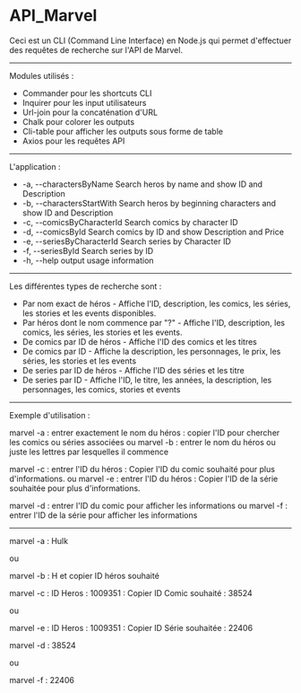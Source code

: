 # API_Marvel

Ceci est un CLI (Command Line Interface) en Node.js qui permet d'effectuer des requêtes de recherche sur l'API de Marvel.

--------------------------------------------------------------

Modules utilisés : 

- Commander pour les shortcuts CLI
- Inquirer pour les input utilisateurs
- Url-join pour la concaténation d'URL
- Chalk pour colorer les outputs
- Cli-table pour afficher les outputs sous forme de table
- Axios pour les requêtes API

--------------------------------------------------------------

L'application :

-  -a, --charactersByName     Search heros by name and show ID and Description
-  -b, --charactersStartWith  Search heros by beginning characters and show ID and Description
-  -c, --comicsByCharacterId  Search comics by character ID
-  -d, --comicsById           Search comics by ID and show Description and Price
-  -e, --seriesByCharacterId  Search series by Character ID
-  -f, --seriesById           Search series by ID
-  -h, --help                 output usage information

--------------------------------------------------------------

Les différentes types de recherche sont :
  
  - Par nom exact de héros - Affiche l'ID, description, les comics, les séries, les stories et les events disponibles.
  - Par héros dont le nom commence par "?" - Affiche l'ID, description, les comics, les séries, les stories et les events.
  - De comics par ID de héros - Affiche l'ID des comics et les titres
  - De comics par ID - Affiche la description, les personnages, le prix, les séries, les stories et les events
  - De series par ID de héros - Affiche l'ID des séries et les titre
  - De series par ID - Affiche l'ID, le titre, les années, la description, les personnages, les comics, stories et events

--------------------------------------------------------------

Exemple d'utilisation :

marvel -a : entrer exactement le nom du héros : copier l'ID pour chercher les comics ou séries associées
ou
marvel -b : entrer le nom du héros ou juste les lettres par lesquelles il commence

marvel -c : entrer l'ID du héros : Copier l'ID du comic souhaité pour plus d'informations.
ou 
marvel -e : entrer l'ID du héros : Copier l'ID de la série souhaitée pour plus d'informations.

marvel -d : entrer l'ID du comic pour afficher les informations
ou
marvel -f : entrer l'ID de la série pour afficher les informations

---------------------------------------------------------------

marvel -a : Hulk

ou

marvel -b : H et copier ID héros souhaité

marvel -c : ID Heros : 1009351 : Copier ID Comic souhaité : 38524

ou

marvel -e : ID Heros : 1009351 : Copier ID Série souhaitée : 22406

marvel -d : 38524

ou

marvel -f : 22406

